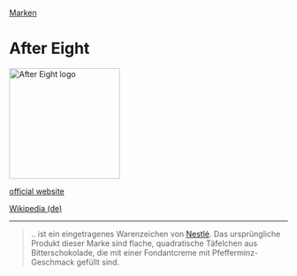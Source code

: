 [Marken](../marken.html)   

# After Eight

<img src="https://upload.wikimedia.org/wikipedia/de/2/2a/Nestle_After_Eight_Logo.svg" height="200" alt="After Eight logo">

<a target="_blank" href="http://www.nestle.de/marken/alle-marken/after-eight">official website</a>   

<a target="_blank" href="https://de.wikipedia.org/wiki/After_Eight">Wikipedia (de)</a>   

---
> .. ist ein eingetragenes Warenzeichen von [Nestlé](../konzerne/nestle.html). Das ursprüngliche Produkt dieser Marke sind flache, quadratische Täfelchen aus Bitterschokolade, die mit einer Fondantcreme mit Pfefferminz-Geschmack gefüllt sind.
